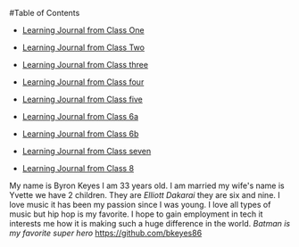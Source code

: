#Table of Contents 

- [Learning Journal from Class One](/Read01LearningMarkdown.md)

- [Learning Journal from Class Two](/Read02coderscomputer.md)

- [Learning Journal from Class three](/Read03RC.md)

- [Learning Journal from Class four](/Read04html.md)

- [Learning Journal from Class five](/Read05Css.md)

- [Learning Journal from Class 6a](/Read6a.md)

- [Learning Journal from Class 6b](/Read6b.md)

- [Learning Journal from Class seven](/Read07.md)

- [Learning Journal from Class 8](/Read08.md)


My name is Byron Keyes I am 33 years old. I am married my wife's name is Yvette we have 2 children. They are _Elliott_ _Dakarai_ they are six and nine. I love music it has been my passion since I was young. I love all types of music but hip hop is my favorite. I hope to gain employment in tech it interests me how it is making such a huge difference in the world. *Batman is my favorite super hero*
https://github.com/bkeyes86
